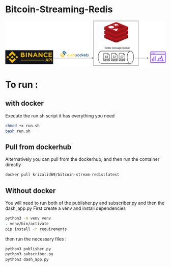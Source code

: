 # Bitcoin-Streaming-Redis
![img](pip.png)
# To run :
## with docker
Execute the run.sh script it has everything you need 
```bash
chmod +x run.sh
bash run.sh
```
## Pull from dockerhub
Alternatively you can pull from the dockerhub, and then run the container directly
```bash
docker pull krizalid69/bitcoin-stream-redis:latest
```

## Without docker
You will need to run both of the publisher.py and subscriber.py and then the dash_app.py
First create a venv and install dependencies
```bash
python3 -m venv venv 
. venv/bin/activate
pip install -r requirements
```
then run the necessary files :
```bash
python3 publisher.py 
python3 subscriber.py
python3 dash_app.py
```